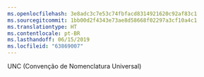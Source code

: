```yaml
---
ms.openlocfilehash: 3e8adc3c7e53c74fbfacd8314921620c92af83c1
ms.sourcegitcommit: 1bb00d2f4343e73ae8d58668f02297a3cf10a4c1
ms.translationtype: HT
ms.contentlocale: pt-BR
ms.lasthandoff: 06/15/2019
ms.locfileid: "63869007"
---
```

UNC (Convenção de Nomenclatura Universal)